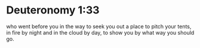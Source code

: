 # Deuteronomy 1:33

who went before you in the way to seek you out a place to pitch your tents, in fire by night and in the cloud by day, to show you by what way you should go.
